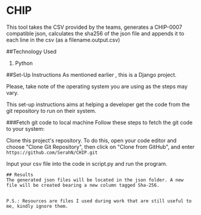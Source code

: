 # CHIP

This tool takes the CSV provided by the teams, generates a CHIP-0007 compatible json, calculates the sha256 of the json file and appends it to each line in the csv (as a filename.output.csv)

##Technology Used

1. Python

##Set-Up Instructions
As mentioned earlier , this is a Django project.

Please, take note of the operating system you are using as the steps may vary.

This set-up instructions aims at helping a developer get the code from the git repository to run on their system.

###Fetch git code to local machine
Follow these steps to fetch the git code to your system:

Clone this project's repository. To do this, open your code editor and choose "Clone Git Repository", then click on "Clone from GitHub", and enter `https://github.com/SerahN/CHIP.git`

Input your csv file into the code in script.py and run the program.

```
## Results
The generated json files will be located in the json folder. A new file will be created bearing a new column tagged Sha-256.


P.S.: Resources are files I used during work that are still useful to me, kindly ignore them.
```
